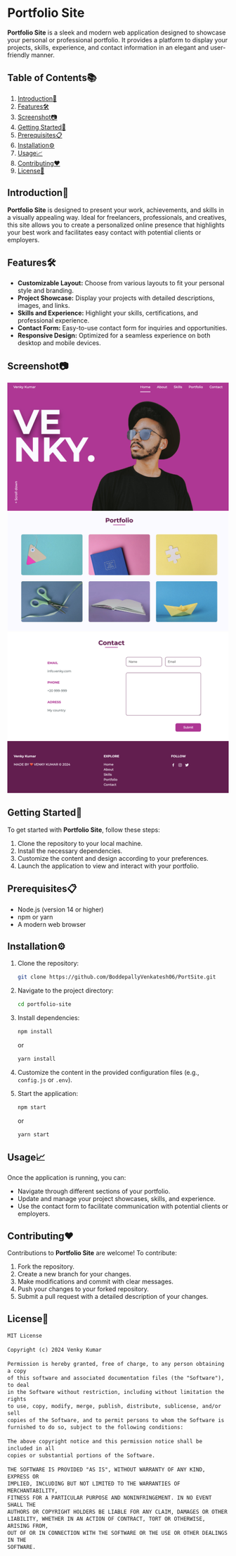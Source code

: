 # Portfolio Site

**Portfolio Site** is a sleek and modern web application designed to showcase your personal or professional portfolio. It provides a platform to display your projects, skills, experience, and contact information in an elegant and user-friendly manner.

## Table of Contents📚

1. [Introduction🚀](#introduction)
2. [Features🛠️](#features)
3. [Screenshot📷](#screenshot)
4. [Getting Started🎯](#getting-started)
5. [Prerequisites📋](#prerequisites)
6. [Installation⚙️](#installation)
7. [Usage📈](#usage)
8. [Contributing❤️](#contributing)
9. [License📝](#license)

## Introduction🚀

**Portfolio Site** is designed to present your work, achievements, and skills in a visually appealing way. Ideal for freelancers, professionals, and creatives, this site allows you to create a personalized online presence that highlights your best work and facilitates easy contact with potential clients or employers.

## Features🛠️

- **Customizable Layout:** Choose from various layouts to fit your personal style and branding.
- **Project Showcase:** Display your projects with detailed descriptions, images, and links.
- **Skills and Experience:** Highlight your skills, certifications, and professional experience.
- **Contact Form:** Easy-to-use contact form for inquiries and opportunities.
- **Responsive Design:** Optimized for a seamless experience on both desktop and mobile devices.

## Screenshot📷

![Screenshot](https://github.com/BoddepallyVenkatesh06/PortSite/blob/main/Screenshot_1.png)
![Screenshot](https://github.com/BoddepallyVenkatesh06/PortSite/blob/main/Screenshot_2.png)
![Screenshot](https://github.com/BoddepallyVenkatesh06/PortSite/blob/main/Screenshot_3.png)

## Getting Started🎯

To get started with **Portfolio Site**, follow these steps:

1. Clone the repository to your local machine.
2. Install the necessary dependencies.
3. Customize the content and design according to your preferences.
4. Launch the application to view and interact with your portfolio.

## Prerequisites📋

- Node.js (version 14 or higher)
- npm or yarn
- A modern web browser

## Installation⚙️

1. Clone the repository:
   ```bash
   git clone https://github.com/BoddepallyVenkatesh06/PortSite.git
   ```

2. Navigate to the project directory:
   ```bash
   cd portfolio-site
   ```

3. Install dependencies:
   ```bash
   npm install
   ```
   or
   ```bash
   yarn install
   ```

4. Customize the content in the provided configuration files (e.g., `config.js` or `.env`).

5. Start the application:
   ```bash
   npm start
   ```
   or
   ```bash
   yarn start
   ```

## Usage📈

Once the application is running, you can:

- Navigate through different sections of your portfolio.
- Update and manage your project showcases, skills, and experience.
- Use the contact form to facilitate communication with potential clients or employers.

## Contributing❤️

Contributions to **Portfolio Site** are welcome! To contribute:

1. Fork the repository.
2. Create a new branch for your changes.
3. Make modifications and commit with clear messages.
4. Push your changes to your forked repository.
5. Submit a pull request with a detailed description of your changes.

## License📝
```
MIT License

Copyright (c) 2024 Venky Kumar

Permission is hereby granted, free of charge, to any person obtaining a copy
of this software and associated documentation files (the "Software"), to deal
in the Software without restriction, including without limitation the rights
to use, copy, modify, merge, publish, distribute, sublicense, and/or sell
copies of the Software, and to permit persons to whom the Software is
furnished to do so, subject to the following conditions:

The above copyright notice and this permission notice shall be included in all
copies or substantial portions of the Software.

THE SOFTWARE IS PROVIDED "AS IS", WITHOUT WARRANTY OF ANY KIND, EXPRESS OR
IMPLIED, INCLUDING BUT NOT LIMITED TO THE WARRANTIES OF MERCHANTABILITY,
FITNESS FOR A PARTICULAR PURPOSE AND NONINFRINGEMENT. IN NO EVENT SHALL THE
AUTHORS OR COPYRIGHT HOLDERS BE LIABLE FOR ANY CLAIM, DAMAGES OR OTHER
LIABILITY, WHETHER IN AN ACTION OF CONTRACT, TORT OR OTHERWISE, ARISING FROM,
OUT OF OR IN CONNECTION WITH THE SOFTWARE OR THE USE OR OTHER DEALINGS IN THE
SOFTWARE.
```
